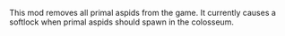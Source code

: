 This mod removes all primal aspids from the game. It currently causes a softlock when primal aspids should spawn in the colosseum.
